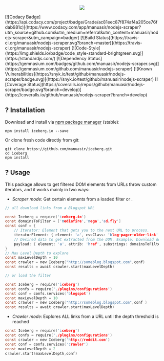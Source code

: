 <p align="center">
  <br><br>
  <img src="https://image.ibb.co/k16qkm/onlinelogomaker_102417_1409_9889.png">
</p>
[![Codacy Badge](https://api.codacy.com/project/badge/Grade/ac81eec87f874af4a205ce76fdab981c)](https://www.codacy.com/app/manuasir/nodejs-scraper?utm_source=github.com&utm_medium=referral&utm_content=manuasir/nodejs-scraper&utm_campaign=badger)
[![Build Status](https://travis-ci.org/manuasir/nodejs-scraper.svg?branch=master)](https://travis-ci.org/manuasir/nodejs-scraper)
[![Code-Style](https://img.shields.io/badge/code_style-standard-brightgreen.svg)](https://standardjs.com/)
[![Dependency Status](https://gemnasium.com/badges/github.com/manuasir/nodejs-scraper.svg)](https://gemnasium.com/github.com/manuasir/nodejs-scraper)
[![Known Vulnerabilities](https://snyk.io/test/github/manuasir/nodejs-scraper/badge.svg)](https://snyk.io/test/github/manuasir/nodejs-scraper)
[![Coverage Status](https://coveralls.io/repos/github/manuasir/nodejs-scraper/badge.svg?branch=develop)](https://coveralls.io/github/manuasir/nodejs-scraper?branch=develop)


## ? Installation

Download and install via [npm package manager](https://www.npmjs.com/package/telebot) (stable):

```
npm install iceberg.io --save
```

Or clone fresh code directly from git:

```
git clone https://github.com/manuasir/iceberg.git
cd iceberg
npm install
```

## ? Usage

This package allows to get filtered DOM elements from URLs throw custom iterators, and it works mainly in two ways:

- *Scraper mode*:  Get certain elements from a loaded filter or .

```c
// all download links from a Blogspot URL

const Iceberg = require('iceberg.io')
const domainsToFilter = ['mediafire','mega','ad.fly']
const conf = {
	// Iterator: Element that gets you to the next URL to process.
	iteratorElement: { element: 'a', cssClass: 'blog-pager-older-link' },
	// Desired data to get extracted from the DOM. Example: Download domains links
	payload: { element: 'a', attrib: 'href', substrings: domainsToFilter }
}
// Max Level Depth to explore
const maxLevelDepth = 10
const crawler = new Iceberg("http://someblog.blogspot.com",conf)
const results = await crawler.start(maxLevelDepth)

// or load the filter

const Iceberg = require('iceberg')
const confs = require('./plugins/configurations')
const conf = confs.services('blogspot')
const maxLevelDepth = 10
const crawler = new Iceberg("http://someblog.blogspot.com",conf )
const results = await crawler.start(maxLevelDepth)
```
- *Crawler mode*:  Explores ALL links from a URL until the depth threshold is reached

```c
const Iceberg = require('iceberg')
const confs = require('./plugins/configurations')
const crawler = new Iceberg('http://reddit.com')
const conf = confs.services('crawler')
const maxLevelDepth = 2
crawler.start(maxLevelDepth,conf)
```
